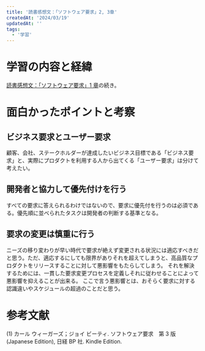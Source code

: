 ```yaml
---
title: '読書感想文：「ソフトウェア要求」2, 3章'
createdAt: '2024/03/19'
updatedAt: ''
tags:
  - '学習'
---
```


# 学習の内容と経緯

[読書感想文：「ソフトウェア要求」1 章](https://seyyyy.com/blog/2024_02_05)の続き。

# 面白かったポイントと考察

## ビジネス要求とユーザー要求

顧客、会社、ステークホルダーが達成したいビジネス目標である「ビジネス要求」と、実際にプロダクトを利用する人から出てくる「ユーザー要求」は分けて考えたい。

## 開発者と協力して優先付けを行う

すべての要求に答えられるわけではないので、要求に優先付を行うのは必須である。優先順に並べられたタスクは開発者の判断する基準となる。

## 要求の変更は慎重に行う

ニーズの移り変わりが早い時代で要求が絶えず変更される状況には適応すべきだと思う。ただ、適応するにしても限界がありそれを超えてしまうと、高品質なプロダクトをリリースすることに対して悪影響をもたらしてしまう。
それを解決するためには、一貫した要求変更プロセスを定義しそれに従わせることによって悪影響を抑えることが出来る。
ここで言う悪影響とは、おそらく要求に対する認識違いやスケジュールの超過のことだと思う。

# 参考文献

(1) カール ウィーガーズ；ジョイ ビーティ. ソフトウェア要求　第 3 版 (Japanese Edition), 日経 BP 社. Kindle Edition.

